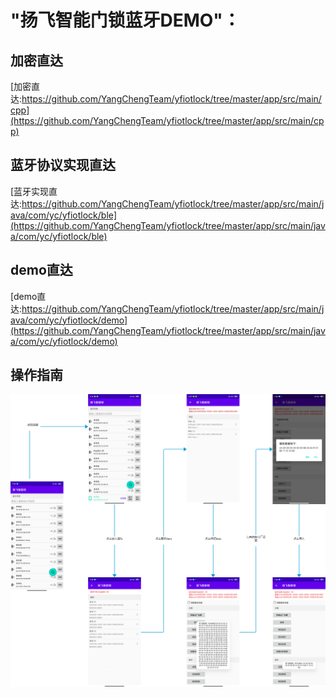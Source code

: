 #  "扬飞智能门锁蓝牙DEMO"：

## 加密直达

[加密直达:https://github.com/YangChengTeam/yfiotlock/tree/master/app/src/main/cpp](https://github.com/YangChengTeam/yfiotlock/tree/master/app/src/main/cpp)

## 蓝牙协议实现直达

[蓝牙实现直达:https://github.com/YangChengTeam/yfiotlock/tree/master/app/src/main/java/com/yc/yfiotlock/ble](https://github.com/YangChengTeam/yfiotlock/tree/master/app/src/main/java/com/yc/yfiotlock/ble)

## demo直达

[demo直达:https://github.com/YangChengTeam/yfiotlock/tree/master/app/src/main/java/com/yc/yfiotlock/demo](https://github.com/YangChengTeam/yfiotlock/tree/master/app/src/main/java/com/yc/yfiotlock/demo)


## 操作指南

![操作指南](page_1.png)

